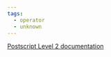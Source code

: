 ```yaml
---
tags:
  - operator
  - unknown
---
```

[Postscript Level 2 documentation](https://hepunx.rl.ac.uk/~adye/psdocs/ref/PSL2i.html#invalidrestore)